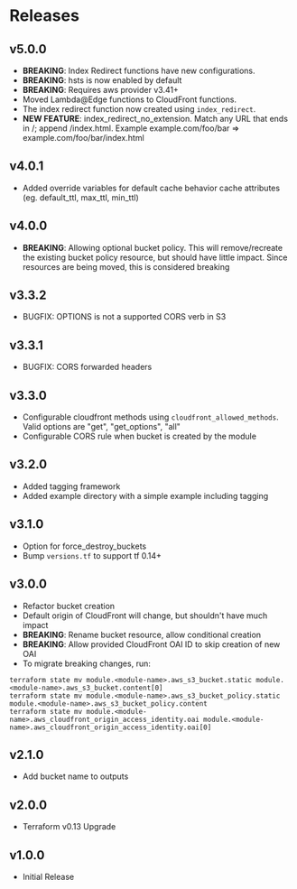 # Releases

## v5.0.0

- **BREAKING**: Index Redirect functions have new configurations.
- **BREAKING**: hsts is now enabled by default
- **BREAKING**: Requires aws provider v3.41+
- Moved Lambda@Edge functions to CloudFront functions.
- The index redirect function now created using ``index_redirect``.
- **NEW FEATURE**: index_redirect_no_extension. Match any URL that ends in /<something-without-a-dot>; append /index.html. Example example.com/foo/bar => example.com/foo/bar/index.html

## v4.0.1

- Added override variables for default cache behavior cache attributes (eg. default_ttl, max_ttl, min_ttl)

## v4.0.0

- **BREAKING**: Allowing optional bucket policy.  This will remove/recreate the existing bucket policy resource, but should have little impact.  Since resources are being moved, this is considered breaking

## v3.3.2

- BUGFIX: OPTIONS is not a supported CORS verb in S3

## v3.3.1

- BUGFIX: CORS forwarded headers

## v3.3.0

- Configurable cloudfront methods using `cloudfront_allowed_methods`.  Valid options are "get", "get_options", "all"
- Configurable CORS rule when bucket is created by the module

## v3.2.0

- Added tagging framework
- Added example directory with a simple example including tagging

## v3.1.0

- Option for force_destroy_buckets
- Bump `versions.tf` to support tf 0.14+

## v3.0.0

- Refactor bucket creation
- Default origin of CloudFront will change, but shouldn't have much impact
- **BREAKING**: Rename bucket resource, allow conditional creation
- **BREAKING**: Allow provided CloudFront OAI ID to skip creation of new OAI
- To migrate breaking changes, run:

```shell
terraform state mv module.<module-name>.aws_s3_bucket.static module.<module-name>.aws_s3_bucket.content[0]
terraform state mv module.<module-name>.aws_s3_bucket_policy.static module.<module-name>.aws_s3_bucket_policy.content
terraform state mv module.<module-name>.aws_cloudfront_origin_access_identity.oai module.<module-name>.aws_cloudfront_origin_access_identity.oai[0]
```

## v2.1.0

- Add bucket name to outputs

## v2.0.0

- Terraform v0.13 Upgrade

## v1.0.0

- Initial Release
